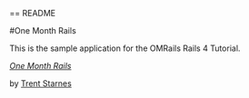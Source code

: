 == README

#One Month Rails

This is the sample application for the OMRails Rails 4 Tutorial.

[*One Month Rails*](http://onemonthrails.com)

by [Trent Starnes](mailto:studiocaff@gmail.com)